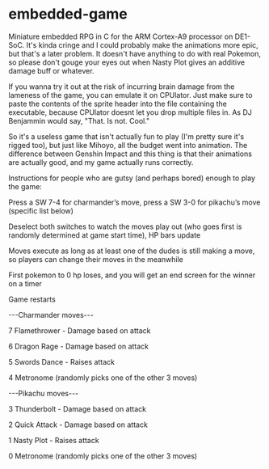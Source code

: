 # embedded-game

Miniature embedded RPG in C for the ARM Cortex-A9 processor on DE1-SoC. It's kinda cringe and I could probably make the animations more epic, but that's a later problem. It doesn't have anything to do with real Pokemon, so please don't gouge your eyes out when Nasty Plot gives an additive damage buff or whatever.

If you wanna try it out at the risk of incurring brain damage from the lameness of the game, you can emulate it on CPUlator. Just make sure to paste the contents of the sprite header into the file containing the executable, because CPUlator doesnt let you drop multiple files in. As DJ Benjammin would say, "That. Is not. Cool."

So it's a useless game that isn't actually fun to play (I'm pretty sure it's rigged too), but just like Mihoyo, all the budget went into animation. The difference between
Genshin Impact and this thing is that their animations are actually good, and my game actually runs correctly.

Instructions for people who are gutsy (and perhaps bored) enough to play the game:

Press a SW 7-4 for charmander’s move, press a SW 3-0 for pikachu’s move (specific list below)

Deselect both switches to watch the moves play out (who goes first is randomly determined at game start time), HP bars update

Moves execute as long as at least one of the dudes is still making a move, so players can change their moves in the meanwhile

First pokemon to 0 hp loses, and you will get an end screen for the winner on a timer

Game restarts


---Charmander moves---

7 Flamethrower - Damage based on attack

6 Dragon Rage - Damage based on attack

5 Swords Dance - Raises attack

4 Metronome (randomly picks one of the other 3 moves)


---Pikachu moves---

3 Thunderbolt - Damage based on attack

2 Quick Attack - Damage based on attack

1 Nasty Plot - Raises attack

0 Metronome (randomly picks one of the other 3 moves)
